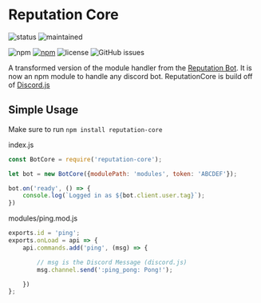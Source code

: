 # Reputation Core
![status](https://img.shields.io/badge/status-completed-brightgreen.svg)
![maintained](https://img.shields.io/badge/maintained-no%20(as%20of%202018)-red.svg)

![npm](https://img.shields.io/npm/v/reputation-core.svg)
[![npm](https://img.shields.io/npm/dt/reputation-core.svg)](https://www.npmjs.com/package/reputation-core)
![license](https://img.shields.io/github/license/hparcells/reputation-core.svg)
![GitHub issues](https://img.shields.io/github/issues/hparcells/reputation-core.svg)


A transformed version of the module handler from the [Reputation Bot](https://github.com/Filip9696/reputation).
It is now an npm module to handle any discord bot.
ReputationCore is build off of [Discord.js](https://github.com/discordjs/discord.js)



## Simple Usage
Make sure to run `npm install reputation-core`

index.js
```js
const BotCore = require('reputation-core');

let bot = new BotCore({modulePath: 'modules', token: 'ABCDEF'});

bot.on('ready', () => {
	console.log(`Logged in as ${bot.client.user.tag}`);
})

```

modules/ping.mod.js
```js
exports.id = 'ping';
exports.onLoad = api => {
	api.commands.add('ping', (msg) => {

		// msg is the Discord Message (discord.js)
		msg.channel.send(':ping_pong: Pong!');

	})
};

```
